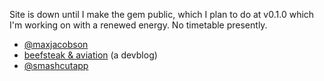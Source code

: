 Site is down until I make the gem public, which I plan to do at v0.1.0 which I'm working on with a renewed energy. No timetable presently.

* [@maxjacobson](http://twitter.com/maxjacobson)
* [beefsteak & aviation](http://devblog.maxjacobson.net) (a devblog)
* [@smashcutapp](http://twitter.com/smashcutapp)